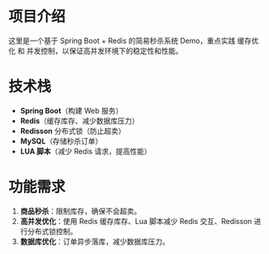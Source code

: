 # 项目介绍
这里是一个基于 Spring Boot + Redis 的简易秒杀系统 Demo，重点实践 缓存优化 和 并发控制，以保证高并发环境下的稳定性和性能。

# 技术栈
- **Spring Boot**（构建 Web 服务）
- **Redis**（缓存库存、减少数据库压力）
- **Redisson** 分布式锁（防止超卖）
- **MySQL**（存储秒杀订单）
- **LUA 脚本**（减少 Redis 请求，提高性能）

# 功能需求
1. **商品秒杀**：限制库存，确保不会超卖。
2. **高并发优化**：使用 Redis 缓存库存、Lua 脚本减少 Redis 交互、Redisson 进行分布式锁控制。
3. **数据库优化**：订单异步落库，减少数据库压力。


